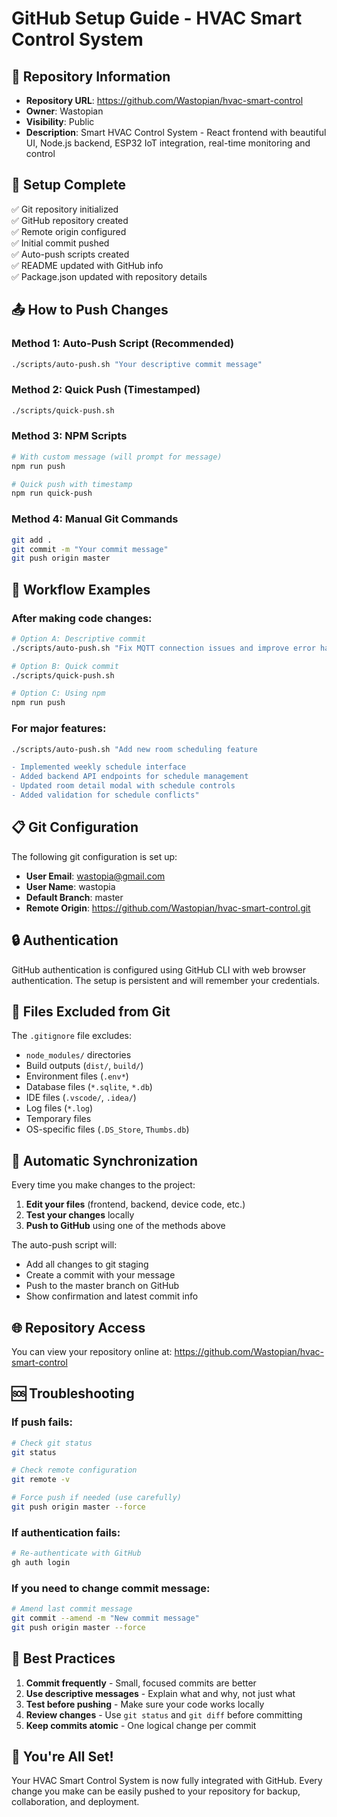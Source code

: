 # GitHub Setup Guide - HVAC Smart Control System

## 🎯 Repository Information

- **Repository URL**: https://github.com/Wastopian/hvac-smart-control
- **Owner**: Wastopian
- **Visibility**: Public
- **Description**: Smart HVAC Control System - React frontend with beautiful UI, Node.js backend, ESP32 IoT integration, real-time monitoring and control

## 🔧 Setup Complete

✅ Git repository initialized  
✅ GitHub repository created  
✅ Remote origin configured  
✅ Initial commit pushed  
✅ Auto-push scripts created  
✅ README updated with GitHub info  
✅ Package.json updated with repository details  

## 📤 How to Push Changes

### Method 1: Auto-Push Script (Recommended)
```bash
./scripts/auto-push.sh "Your descriptive commit message"
```

### Method 2: Quick Push (Timestamped)
```bash
./scripts/quick-push.sh
```

### Method 3: NPM Scripts
```bash
# With custom message (will prompt for message)
npm run push

# Quick push with timestamp
npm run quick-push
```

### Method 4: Manual Git Commands
```bash
git add .
git commit -m "Your commit message"
git push origin master
```

## 🚀 Workflow Examples

### After making code changes:
```bash
# Option A: Descriptive commit
./scripts/auto-push.sh "Fix MQTT connection issues and improve error handling"

# Option B: Quick commit
./scripts/quick-push.sh

# Option C: Using npm
npm run push
```

### For major features:
```bash
./scripts/auto-push.sh "Add new room scheduling feature

- Implemented weekly schedule interface
- Added backend API endpoints for schedule management  
- Updated room detail modal with schedule controls
- Added validation for schedule conflicts"
```

## 📋 Git Configuration

The following git configuration is set up:
- **User Email**: wastopia@gmail.com
- **User Name**: wastopia
- **Default Branch**: master
- **Remote Origin**: https://github.com/Wastopian/hvac-smart-control.git

## 🔒 Authentication

GitHub authentication is configured using GitHub CLI with web browser authentication. The setup is persistent and will remember your credentials.

## 📁 Files Excluded from Git

The `.gitignore` file excludes:
- `node_modules/` directories
- Build outputs (`dist/`, `build/`)
- Environment files (`.env*`)
- Database files (`*.sqlite`, `*.db`)
- IDE files (`.vscode/`, `.idea/`)
- Log files (`*.log`)
- Temporary files
- OS-specific files (`.DS_Store`, `Thumbs.db`)

## 🔄 Automatic Synchronization

Every time you make changes to the project:

1. **Edit your files** (frontend, backend, device code, etc.)
2. **Test your changes** locally
3. **Push to GitHub** using one of the methods above

The auto-push script will:
- Add all changes to git staging
- Create a commit with your message
- Push to the master branch on GitHub
- Show confirmation and latest commit info

## 🌐 Repository Access

You can view your repository online at:
https://github.com/Wastopian/hvac-smart-control

## 🆘 Troubleshooting

### If push fails:
```bash
# Check git status
git status

# Check remote configuration
git remote -v

# Force push if needed (use carefully)
git push origin master --force
```

### If authentication fails:
```bash
# Re-authenticate with GitHub
gh auth login
```

### If you need to change commit message:
```bash
# Amend last commit message
git commit --amend -m "New commit message"
git push origin master --force
```

## 📝 Best Practices

1. **Commit frequently** - Small, focused commits are better
2. **Use descriptive messages** - Explain what and why, not just what
3. **Test before pushing** - Make sure your code works locally
4. **Review changes** - Use `git status` and `git diff` before committing
5. **Keep commits atomic** - One logical change per commit

## 🎉 You're All Set!

Your HVAC Smart Control System is now fully integrated with GitHub. Every change you make can be easily pushed to your repository for backup, collaboration, and deployment. 